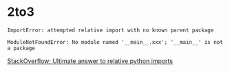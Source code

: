 # 2to3

`ImportError: attempted relative import with no known parent package`

`ModuleNotFoundError: No module named '__main__.xxx'; '__main__' is not a package`

[StackOverflow: Ultimate answer to relative python imports](https://stackoverflow.com/questions/8299270/ultimate-answer-to-relative-python-imports)

